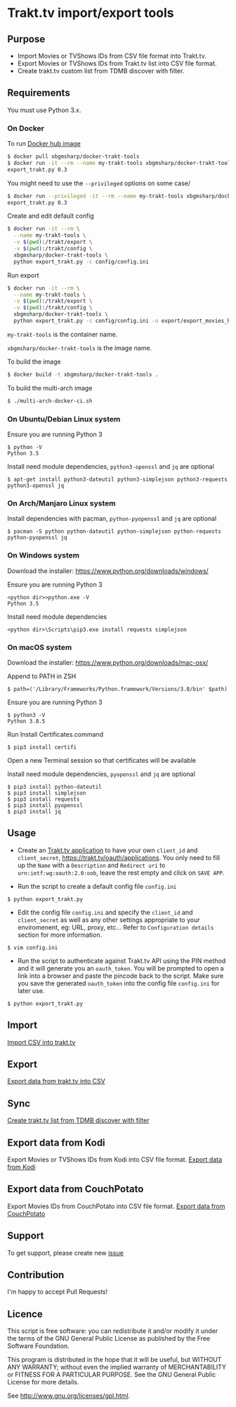 # Trakt.tv import/export tools

## Purpose

 * Import Movies or TVShows IDs from CSV file format into Trakt.tv.
 * Export Movies or TVShows IDs from Trakt.tv list into CSV file format.
 * Create trakt.tv custom list from TDMB discover with filter.

## Requirements

You must use Python 3.x.

### On Docker

To run [Docker hub image](https://hub.docker.com/r/xbgmsharp/docker-trakt-tools)
```bash
$ docker pull xbgmsharp/docker-trakt-tools
$ docker run -it --rm --name my-trakt-tools xbgmsharp/docker-trakt-tools python export_trakt.py -v
export_trakt.py 0.3
```

You might need to use the `--privileged` options on some case/
```bash
$ docker run --privileged -it --rm --name my-trakt-tools xbgmsharp/docker-trakt-tools python export_trakt.py -v
export_trakt.py 0.3
```

Create and edit default config
```bash
$ docker run -it --rm \
  --name my-trakt-tools \
  -v $(pwd):/trakt/export \
  -v $(pwd):/trakt/config \
  xbgmsharp/docker-trakt-tools \
  python export_trakt.py -c config/config.ini
```

Run export
```bash
$ docker run -it --rm \
  --name my-trakt-tools \
  -v $(pwd):/trakt/export \
  -v $(pwd):/trakt/config \
  xbgmsharp/docker-trakt-tools \
  python export_trakt.py -c config/config.ini -o export/export_movies_history.csv
```

`my-trakt-tools` is the container name.

`xbgmsharp/docker-trakt-tools` is the image name.

To build the image
```bash
$ docker build -t xbgmsharp/docker-trakt-tools .
```

To build the multi-arch image
```bash
$ ./multi-arch-docker-ci.sh
```

### On Ubuntu/Debian Linux system

Ensure you are running Python 3
```
$ python -V
Python 3.5
```

Install need module dependencies, `python3-openssl` and `jq` are optional

```
$ apt-get install python3-dateutil python3-simplejson python3-requests python3-openssl jq
```

### On Arch/Manjaro Linux system

Install dependencies with pacman, `python-pyopenssl` and `jq` are optional

```
$ pacman -S python python-dateutil python-simplejson python-requests python-pyopenssl jq 
```

### On Windows system

Download the installer: https://www.python.org/downloads/windows/

Ensure you are running Python 3
```
<python dir>>python.exe -V
Python 3.5
```

Install need module dependencies

```
<python dir>\Scripts\pip3.exe install requests simplejson
```

### On macOS system

Download the installer: https://www.python.org/downloads/mac-osx/

Append to PATH in ZSH

```shell
$ path=('/Library/Frameworks/Python.framework/Versions/3.8/bin' $path)
```

Ensure you are running Python 3

```shell
$ python3 -V
Python 3.8.5
```

Run Install Certificates.command

```shell
$ pip3 install certifi
```

Open a new Terminal session so that certificates will be available

Install need module dependencies, `pyopenssl` and `jq` are optional

```shell
$ pip3 install python-dateutil
$ pip3 install simplejson
$ pip3 install requests
$ pip3 install pyopenssl
$ pip3 install jq
```

## Usage

* Create an [Trakt.tv application](https://trakt.tv/oauth/applications) to have your own ``client_id`` and ``client_secret``, https://trakt.tv/oauth/applications.
You only need to fill up the ``Name`` with a ``Description`` and ``Redirect uri`` to `urn:ietf:wg:oauth:2.0:oob`, leave the rest empty and click on ``SAVE APP``.

* Run the script to create a default config file ``config.ini``

```
$ python export_trakt.py
```

* Edit the config file ``config.ini`` and specify the ``client_id`` and ``client_secret`` as well as any other settings appropriate to your enviromenent, eg: URL, proxy, etc...
Refer to ``Configuration details`` section for more information.

```
$ vim config.ini
```

* Run the script to authenticate against Trakt.tv API using the PIN method and it will generate you an ``oauth_token``.
You will be prompted to open a link into a browser and paste the pincode back to the script. 
Make sure you save the generated ``oauth_token`` into the config file ``config.ini`` for later use.

```
$ python export_trakt.py
```

## Import 

[Import CSV into trakt.tv](import.md)

## Export

[Export data from trakt.tv into CSV](export.md)

## Sync

[Create trakt.tv list from TDMB discover with filter](sync.md)

## Export data from Kodi

Export Movies or TVShows IDs from Kodi into CSV file format.
[Export data from Kodi](KODI.md)

## Export data from CouchPotato

Export Movies IDs from CouchPotato into CSV file format.
[Export data from CouchPotato](CouchPotato.md)

## Support

To get support, please create new [issue](https://github.com/xbgmsharp/trakt/issues)

## Contribution
I'm happy to accept Pull Requests! 

## Licence

This script is free software:  you can redistribute it and/or  modify  it under  the  terms  of the  GNU  General  Public License  as published by the Free Software Foundation.

This program is distributed in the hope  that it will be  useful, but WITHOUT ANY WARRANTY; without even the  implied warranty of MERCHANTABILITY or FITNESS FOR A PARTICULAR PURPOSE. See the GNU General Public License for more details.

See <http://www.gnu.org/licenses/gpl.html>.
